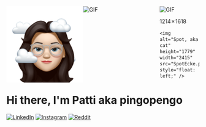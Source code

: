 
<div>
    <img src="HappyPlaceSticker.PNG" width="200" height="200" alt="memoji" style="float: left;">
    <img alt="GIF" height="200" width="200" src="https://media.giphy.com/media/wwg1suUiTbCY8H8vIA/giphy-downsized-large.gif" style="float: left;">
    <img alt="GIF" height="200" width="150" src="https://media.giphy.com/media/QzmG5IUWtuZxQTeRfm/giphy.gif" style="margin-right: 30px">

1214 × 1618

    <img alt="Spot, aka cat" height="1779" width="2415" src="SpotEcke.png" style="float: left;" />
</div>

# Hi there, I'm Patti aka pingopengo



<a href="https://www.linkedin.com/in/patricia-vernau-a71b4b228/" target="_blank">
    <img src="https://img.shields.io/badge/-LinkedIn-0077B5?style=flat&logo=Linkedin&logoColor=white" alt="LinkedIn"></a>
<a href="https://www.instagram.com/pingopengo/" target="_blank">
    <img src="https://img.shields.io/badge/-Instagram-E4405F?style=flat&logo=Instagram&logoColor=white" alt="Instagram"></a>
<a href="https://www.reddit.com/user/pingopengo" target="_blank">
    <img src="https://img.shields.io/badge/-Reddit-FF4500?style=flat&logo=Reddit&logoColor=white" alt="Reddit"></a> 

